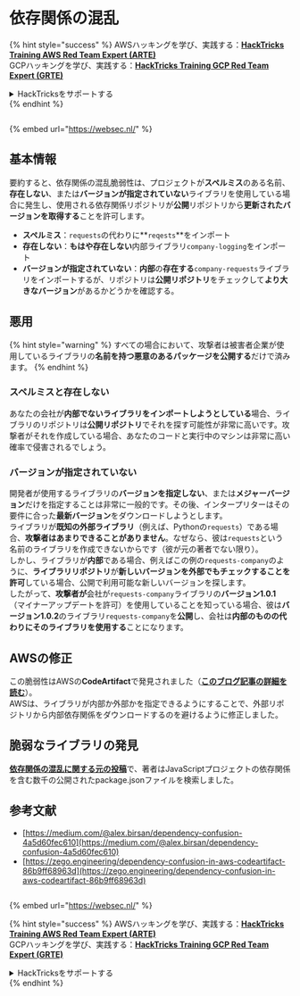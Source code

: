 # 依存関係の混乱

{% hint style="success" %}
AWSハッキングを学び、実践する：<img src="/.gitbook/assets/arte.png" alt="" data-size="line">[**HackTricks Training AWS Red Team Expert (ARTE)**](https://training.hacktricks.xyz/courses/arte)<img src="/.gitbook/assets/arte.png" alt="" data-size="line">\
GCPハッキングを学び、実践する：<img src="/.gitbook/assets/grte.png" alt="" data-size="line">[**HackTricks Training GCP Red Team Expert (GRTE)**<img src="/.gitbook/assets/grte.png" alt="" data-size="line">](https://training.hacktricks.xyz/courses/grte)

<details>

<summary>HackTricksをサポートする</summary>

* [**サブスクリプションプラン**](https://github.com/sponsors/carlospolop)を確認してください！
* **💬 [**Discordグループ**](https://discord.gg/hRep4RUj7f)または[**Telegramグループ**](https://t.me/peass)に参加するか、**Twitter** 🐦 [**@hacktricks\_live**](https://twitter.com/hacktricks\_live)**をフォローしてください。**
* **[**HackTricks**](https://github.com/carlospolop/hacktricks)および[**HackTricks Cloud**](https://github.com/carlospolop/hacktricks-cloud)のGitHubリポジトリにPRを提出してハッキングトリックを共有してください。**

</details>
{% endhint %}

<figure><img src="https://pentest.eu/RENDER_WebSec_10fps_21sec_9MB_29042024.gif" alt=""><figcaption></figcaption></figure>

{% embed url="https://websec.nl/" %}


## 基本情報

要約すると、依存関係の混乱脆弱性は、プロジェクトが**スペルミス**のある名前、**存在しない**、または**バージョンが指定されていない**ライブラリを使用している場合に発生し、使用される依存関係リポジトリが**公開**リポジトリから**更新されたバージョンを取得する**ことを許可します。

* **スペルミス**：`requests`の代わりに**`reqests`**をインポート
* **存在しない**：**もはや存在しない**内部ライブラリ`company-logging`をインポート
* **バージョンが指定されていない**：**内部**の**存在する**`company-requests`ライブラリをインポートするが、リポジトリは**公開リポジトリ**をチェックして**より大きなバージョン**があるかどうかを確認する。

## 悪用

{% hint style="warning" %}
すべての場合において、攻撃者は被害者企業が使用しているライブラリの**名前を持つ悪意のあるパッケージを公開する**だけで済みます。
{% endhint %}

### スペルミスと存在しない

あなたの会社が**内部でないライブラリをインポートしようとしている**場合、ライブラリのリポジトリは**公開リポジトリ**でそれを探す可能性が非常に高いです。攻撃者がそれを作成している場合、あなたのコードと実行中のマシンは非常に高い確率で侵害されるでしょう。

### バージョンが指定されていない

開発者が使用するライブラリの**バージョンを指定しない**、または**メジャーバージョン**だけを指定することは非常に一般的です。その後、インタープリターはその要件に合った**最新バージョン**をダウンロードしようとします。\
ライブラリが**既知の外部ライブラリ**（例えば、Pythonの`requests`）である場合、**攻撃者はあまりできることがありません**。なぜなら、彼は`requests`という名前のライブラリを作成できないからです（彼が元の著者でない限り）。\
しかし、ライブラリが**内部**である場合、例えばこの例の`requests-company`のように、**ライブラリリポジトリ**が**新しいバージョンを外部でもチェックすることを許可**している場合、公開で利用可能な新しいバージョンを探します。\
したがって、**攻撃者が**会社が`requests-company`ライブラリの**バージョン1.0.1**（マイナーアップデートを許可）を使用していることを知っている場合、彼は**バージョン1.0.2**のライブラリ`requests-company`を**公開**し、会社は**内部のものの代わりにそのライブラリを使用する**ことになります。

## AWSの修正

この脆弱性はAWSの**CodeArtifact**で発見されました（[**このブログ記事の詳細を読む**](https://zego.engineering/dependency-confusion-in-aws-codeartifact-86b9ff68963d)）。\
AWSは、ライブラリが内部か外部かを指定できるようにすることで、外部リポジトリから内部依存関係をダウンロードするのを避けるように修正しました。

## 脆弱なライブラリの発見

[**依存関係の混乱に関する元の投稿**](https://medium.com/@alex.birsan/dependency-confusion-4a5d60fec610)で、著者はJavaScriptプロジェクトの依存関係を含む数千の公開されたpackage.jsonファイルを検索しました。

## 参考文献

* [https://medium.com/@alex.birsan/dependency-confusion-4a5d60fec610](https://medium.com/@alex.birsan/dependency-confusion-4a5d60fec610)
* [https://zego.engineering/dependency-confusion-in-aws-codeartifact-86b9ff68963d](https://zego.engineering/dependency-confusion-in-aws-codeartifact-86b9ff68963d)

<figure><img src="https://pentest.eu/RENDER_WebSec_10fps_21sec_9MB_29042024.gif" alt=""><figcaption></figcaption></figure>

{% embed url="https://websec.nl/" %}

{% hint style="success" %}
AWSハッキングを学び、実践する：<img src="/.gitbook/assets/arte.png" alt="" data-size="line">[**HackTricks Training AWS Red Team Expert (ARTE)**](https://training.hacktricks.xyz/courses/arte)<img src="/.gitbook/assets/arte.png" alt="" data-size="line">\
GCPハッキングを学び、実践する：<img src="/.gitbook/assets/grte.png" alt="" data-size="line">[**HackTricks Training GCP Red Team Expert (GRTE)**<img src="/.gitbook/assets/grte.png" alt="" data-size="line">](https://training.hacktricks.xyz/courses/grte)

<details>

<summary>HackTricksをサポートする</summary>

* [**サブスクリプションプラン**](https://github.com/sponsors/carlospolop)を確認してください！
* **💬 [**Discordグループ**](https://discord.gg/hRep4RUj7f)または[**Telegramグループ**](https://t.me/peass)に参加するか、**Twitter** 🐦 [**@hacktricks\_live**](https://twitter.com/hacktricks\_live)**をフォローしてください。**
* **[**HackTricks**](https://github.com/carlospolop/hacktricks)および[**HackTricks Cloud**](https://github.com/carlospolop/hacktricks-cloud)のGitHubリポジトリにPRを提出してハッキングトリックを共有してください。**

</details>
{% endhint %}
